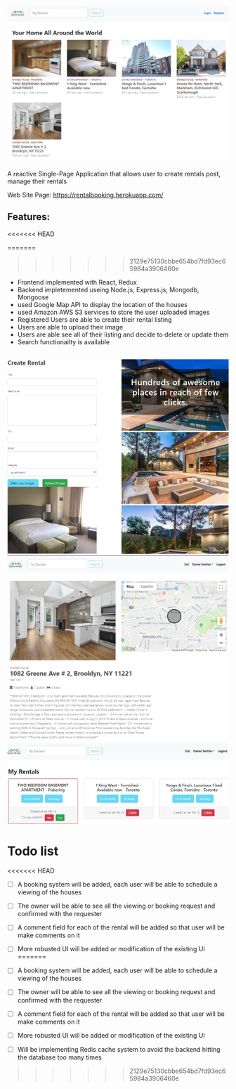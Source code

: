 <img class='header-img' src='https://github.com/Incarnation/react-test-2/blob/master/screenshots/home_page.jpg' />

A reactive Single-Page Application that allows user to create rentals post, manage their rentals

Web Site Page: <a href='https://rentalbooking.herokuapp.com/'>https://rentalbooking.herokuapp.com/</a>
<br/>


## Features:
<<<<<<< HEAD

=======
>>>>>>> 2129e75130cbbe654bd7fd93ec65984a3906460e
<p>
<ul>
  <li>Frontend implemented with React, Redux</li>
  <li>Backend impletemented useing Node.js, Express.js, Mongodb, Mongoose </li>
  <li>used Google Map API to display the location of the houses</li>
  <li>used Amazon AWS S3 services to store the user uploaded images</li>
  <li>Registered Users are able to create their rental listing</li>
  <li>Users are able to upload their image</li>
  <li>Users are able see all of their listing and decide to delete or update them</li>
  <li>Search functionailty is available</li>
</ul>

<p/>
<br />
<img src='https://github.com/Incarnation/react-test-2/blob/master/screenshots/create_rental_page.jpg' />
<br />
<img src='https://github.com/Incarnation/react-test-2/blob/master/screenshots/rental_detail_page.jpg' />
<br />
<img src='https://github.com/Incarnation/react-test-2/blob/master/screenshots/manage_rental_page.jpg' />
<br />

# Todo list
<<<<<<< HEAD

- [ ] A booking system will be added, each user will be able to schedule a viewing of the houses
- [ ] The owner will be able to see all the viewing or booking request and confirmed with the requester
- [ ] A comment field for each of the rental will be added so that user will be make comments on it
- [ ] More robusted UI will be added or modification of the existing UI
=======
- [ ] A booking system will be added, each user will be able to schedule a viewing of the houses
- [ ] The owner will be able to see all the viewing or booking request and confirmed with the requester 
- [ ] A comment field for each of the rental will be added so that user will be make comments on it
- [ ] More robusted UI will be added or modification of the existing UI
- [ ] Will be implementing Redis cache system to avoid the backend hitting the database too many times


>>>>>>> 2129e75130cbbe654bd7fd93ec65984a3906460e
